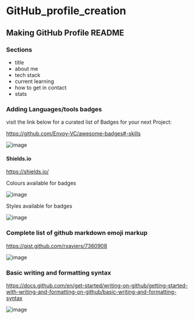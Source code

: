# GitHub_profile_creation

## Making GitHub Profile README

### Sections 
- title
- about me 
- tech stack 
- current learning 
- how to get in contact 
- stats

### Adding Languages/tools badges 
visit the link below for a curated list of Badges for your next Project:

https://github.com/Envoy-VC/awesome-badges#-skills

![image](https://user-images.githubusercontent.com/104793540/184313143-7d9ed007-bf57-40ee-9f7f-8ba9258abcd7.png)

#### Shields.io
https://shields.io/

Colours available for badges 

![image](https://user-images.githubusercontent.com/104793540/184313620-4975cc23-6be4-4fc3-9e5d-83a17d6380b1.png)

Styles available for badges 

![image](https://user-images.githubusercontent.com/104793540/184313774-6b347f11-9d1b-481b-9f9e-ac178953fb9c.png)


### Complete list of github markdown emoji markup

https://gist.github.com/rxaviers/7360908

![image](https://user-images.githubusercontent.com/104793540/184312191-fb053749-fe4f-40bd-987b-0b9bb5c346db.png)


### Basic writing and formatting syntax

https://docs.github.com/en/get-started/writing-on-github/getting-started-with-writing-and-formatting-on-github/basic-writing-and-formatting-syntax

![image](https://user-images.githubusercontent.com/104793540/184312516-6b55a7a6-145a-4fb2-a9be-74013bb365f0.png)

